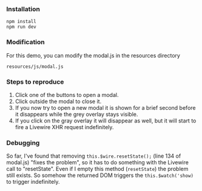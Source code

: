 ### Installation
```
npm install
npm run dev
```

### Modification
For this demo, you can modify the modal.js in the resources directory

```
resources/js/modal.js
```

### Steps to reproduce
1. Click one of the buttons to open a modal.
2. Click outside the modal to close it.
3. If you now try to open a new modal it is shown for a brief second before it disappears while the grey overlay stays visible.
4. If you click on the gray overlay it will disappear as well, but it will start to fire a Livewire XHR request indefinitely.

### Debugging
So far, I've found that removing `this.$wire.resetState();` (line 134 of modal.js) "fixes the problem", so it has to do something with the Livewire call to "resetState". Even if I empty this method (`resetState`) the problem still exists. So somehow the returned DOM triggers the `this.$watch('show)` to trigger indefinitely. 

